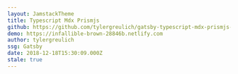 ```yaml
---
layout: JamstackTheme
title: Typescript Mdx Prismjs
github: https://github.com/tylergreulich/gatsby-typescript-mdx-prismjs-starter
demo: https://infallible-brown-28846b.netlify.com
author: tylergreulich
ssg: Gatsby
date: 2018-12-18T15:30:09.000Z
stale: true
---
```

